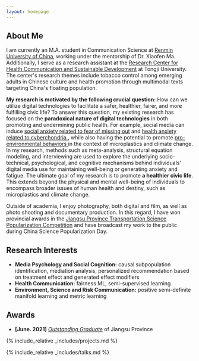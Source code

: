 ```yaml
---
layout: homepage
---
```


## About Me

<!-- I'm a <a href="https://med.nyu.edu/departments-institutes/population-health/divisions-sections-centers/biostatistics/" target="_blank"> Statistics </a> M.A. student in communication science at <a href="https://en.ruc.edu.cn/" target="_blank"> Renmin University of China</a>, -->
I am currently an M.A. student in Communication Science at <a href="https://en.ruc.edu.cn/" target="_blank">Renmin University of China</a>, working under the mentorship of Dr. Xiaofen Ma. Additionally, I serve as a research assistant at the <a href="https://am.tongji.edu.cn/EN/index.htm" target="_blank">Research Center for Health Communication and Sustainable Development</a> at Tongji University. The center's research themes include tobacco control among emerging adults in Chinese culture and health promotion through multimodal texts targeting China's floating population.

**My research is motivated by the following crucial question:** How can we utilize digital technologies to facilitate a safer, healthier, fairer, and more fulfilling civic life? To answer this question, my existing research has focused on the **paradoxical nature of digital technologies** in both promoting and undermining public health. For example, social media can induce <a href="assets/FoMO.pdf" target="_blank"> social anxiety related to fear of missing out</a> and <a href="assets/cyberchondria.pdf" target="_blank"> health anxiety related to cyberchondria </a>, while also having the potential to promote <a href="assets/PEBs.pdf" target="_blank"> pro-environmental behaviors </a> in the context of microplastics and climate change. In my research, methods such as meta-analysis, structural equation modeling, and interviewing are used to explore the underlying socio-technical, psychological, and cognitive mechanisms behind individuals' digital media use for maintaining well-being or generating anxiety and fatigue. The ultimate goal of my research is to promote **a healthier civic life**. This extends beyond the physical and mental well-being of individuals to encompass broader issues of human health and destiny, such as microplastics and climate change.

<!-- 
I am an alumnus of the <a href="https://opencasestudies.github.io/" target="_blank"> Open Case Study Project</a> at <a href="https://www.jhsph.edu/" target="_blank"> the Bloomberg School of Public Health </a> of <a href="https://www.jhu.edu/" target="_blank"> the Johns Hopkins University</a>. -->

Outside of academia, I enjoy photography, both digital and film, as well as photo shooting and documentary production. In this regard, I have won provincial awards in the <a href="http://jscts.org.cn/web/notice.php?content=true&newid=27" target="_blank"> Jiangsu Province Transportation Science Popularization Competition</a> and have broadcast my work to the public during China Science Popularization Day.


## Research Interests
- **Media Psychology and Social Cognition:** causal subpopulation identification, mediation analysis, personalized recommendation based on treatment effect and generated effect modifiers
- **Health Communication:** fairness ML, semi-supervised learning
- **Environment, Science and Risk Communication:** positive semi-definite manifold learning and metric learning


## Awards
- **[June. 2021]** <a href="https://jyt.jiangsu.gov.cn/art/2021/6/10/art_58382_9846695.html" target="_blank">*Outstanding Graduate*</a> of Jiangsu Province


<!-- {% include_relative _includes/publications.md %} -->

{% include_relative _includes/projects.md %}

{% include_relative _includes/talks.md %}















